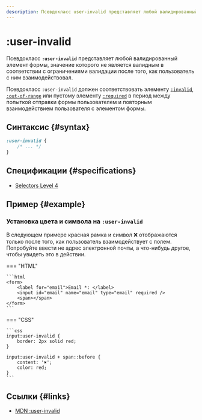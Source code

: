 ```yaml
---
description: Псевдокласс user-invalid представляет любой валидированный элемент формы, значение которого не является валидным в соответствии с ограничениями валидации после того, как пользователь с ним взаимодействовал
---
```


# :user-invalid

Псевдокласс **`:user-invalid`** представляет любой валидированный элемент формы, значение которого не является валидным в соответствии с ограничениями валидации после того, как пользователь с ним взаимодействовал.

Псевдокласс `:user-invalid` должен соответствовать элементу [`:invalid`](./invalid.md), [`:out-of-range`](./out-of-range.md) или пустому элементу [`:required`](./required.md) в период между попыткой отправки формы пользователем и повторным взаимодействием пользователя с элементом формы.

## Синтаксис {#syntax}

```css
:user-invalid {
    /* ... */
}
```

## Спецификации {#specifications}

-   [Selectors Level 4](https://drafts.csswg.org/selectors/#user-invalid-pseudo)

## Пример {#example}

### Установка цвета и символа на `:user-invalid`

В следующем примере красная рамка и символ ❌ отображаются только после того, как пользователь взаимодействует с полем. Попробуйте ввести не адрес электронной почты, а что-нибудь другое, чтобы увидеть это в действии.

=== "HTML"

    ```html
    <form>
    	<label for="email">Email *: </label>
    	<input id="email" name="email" type="email" required />
    	<span></span>
    </form>
    ```

=== "CSS"

    ```css
    input:user-invalid {
    	border: 2px solid red;
    }

    input:user-invalid + span::before {
    	content: '✖';
    	color: red;
    }
    ```

## Ссылки {#links}

-   [MDN :user-invalid](https://developer.mozilla.org/en-US/docs/Web/CSS/:user-invalid)

